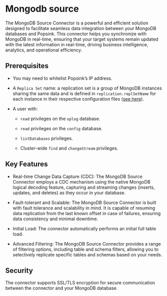 # Mongodb source

The MongoDB Source Connector is a powerful and efficient solution designed to facilitate seamless data integration between your MongoDB databases and Popsink. This connector helps you synchronize with MongoDB in real-time, ensuring that your target systems remain updated with the latest information in real-time, driving business intelligence, analytics, and operational efficiency.

## Prerequisites

- You may need to whitelist Popsink’s IP address.

- A `Replica Set` name: a replication set is a group of MongoDB instances sharing the same data and is defined in `replication.replSetName` for each instance in their respective configuration files ([see here](https://www.mongodb.com/docs/manual/replication/#replication-in-mongodb)).

- A user with:

  - `read` privileges on the `oplog` database.

  - `read` privileges on the `config` database.

  - `listDatabases` privileges.

  - Cluster-wide `find` and `changeStream` privileges.

## Key Features

- Real-time Change Data Capture (CDC): The MongoDB Source Connector employs a CDC mechanism using the native MongoDB logical decoding feature, capturing and streaming changes (inserts, updates, and deletes) as they occur in your database.

- Fault-tolerant and Scalable: The MongoDB Source Connector is built with fault tolerance and scalability in mind. It is capable of resuming data replication from the last known offset in case of failures, ensuring data consistency and minimal downtime.

- Initial Load: The connector automatically performs an initial full table load.

- Advanced Filtering: The MongoDB Source Connector provides a range of filtering options, including table and schema filters, allowing you to selectively replicate specific tables and schemas based on your needs.

## Security
 The connector supports SSL/TLS encryption for secure communication between the connector and your MongoDB database.
